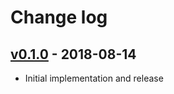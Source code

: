 # Change log

## [v0.1.0] - 2018-08-14

* Initial implementation and release

[v0.1.0]: https://github.com/piotrmurach/tty-pie/compare/v0.1.0
